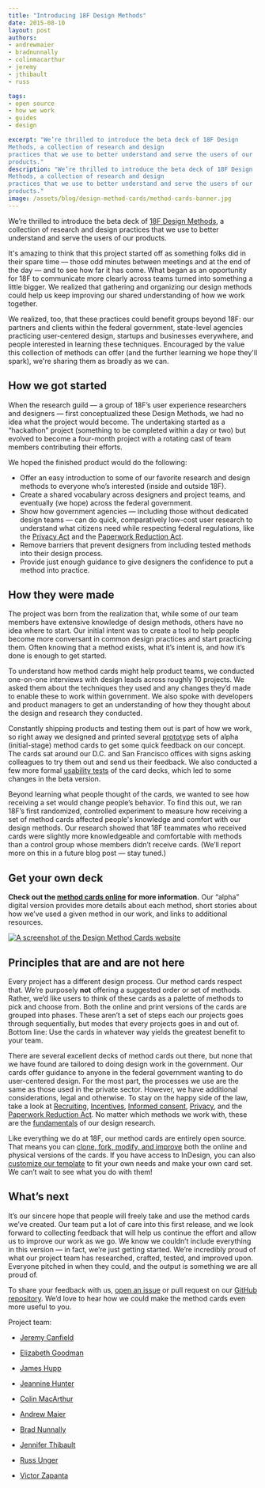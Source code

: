 ```yaml
---
title: "Introducing 18F Design Methods"
date: 2015-08-10
layout: post
authors:
- andrewmaier
- bradnunnally
- colinmacarthur
- jeremy
- jthibault
- russ

tags:
- open source
- how we work
- guides
- design

excerpt: "We’re thrilled to introduce the beta deck of 18F Design
Methods, a collection of research and design
practices that we use to better understand and serve the users of our
products."
description: "We’re thrilled to introduce the beta deck of 18F Design
Methods, a collection of research and design
practices that we use to better understand and serve the users of our
products."
image: /assets/blog/design-method-cards/method-cards-banner.jpg
---
```


We’re thrilled to introduce the beta deck of [18F Design
Methods](https://methods.18f.gov/), a collection of research and design
practices that we use to better understand and serve the users of our
products.

It's amazing to think that this project started off as something folks
did in their spare time — those odd minutes between meetings and at the
end of the day — and to see how far it has come. What began as an
opportunity for 18F to communicate more clearly across teams turned into
something a little bigger. We realized that gathering and organizing our
design methods could help us keep improving our shared understanding of
how we work together.

We realized, too, that these practices could benefit groups beyond 18F:
our partners and clients within the federal government, state-level
agencies practicing user-centered design, startups and businesses
everywhere, and people interested in learning these techniques.
Encouraged by the value this collection of methods can offer (and the
further learning we hope they'll spark), we're sharing them as broadly
as we can.

## How we got started

When the research guild — a group of 18F’s user experience researchers
and designers — first conceptualized these Design Methods, we had no
idea what the project would become. The undertaking started as a
“hackathon” project (something to be completed within a day or two) but
evolved to become a four-month project with a rotating cast of team
members contributing their efforts.

We hoped the finished product would do the following:

-   Offer an easy introduction to some of our favorite research and design methods to everyone who’s interested (inside and outside 18F).
-   Create a shared vocabulary across designers and project teams, and eventually (we hope) across the federal government.
-   Show how government agencies — including those without dedicated design teams — can do quick, comparatively low-cost user research to understand what citizens need while respecting federal regulations, like the [Privacy Act](http://www.justice.gov/opcl/overview-privacy-act-1974-2015-edition) and the [Paperwork Reduction Act](http://www.gpo.gov/fdsys/pkg/PLAW-104publ13/html/PLAW-104publ13.htm).
-   Remove barriers that prevent designers from including tested methods into their design process.
-   Provide just enough guidance to give designers the confidence to put a method into practice.

## How they were made

The project was born from the realization that, while some of our team
members have extensive knowledge of design methods, others have no idea
where to start. Our initial intent was to create a tool to help people
become more conversant in common design practices and start practicing
them. Often knowing that a method exists, what it’s intent is, and how
it’s done is enough to get started.

To understand how method cards might help product teams, we conducted
one-on-one interviews with design leads across roughly 10 projects. We
asked them about the techniques they used and any changes they’d made to
enable these to work within government. We also spoke with developers
and product managers to get an understanding of how they thought about
the design and research they conducted.

Constantly shipping products and testing them out is part of how we
work, so right away we designed and printed several
[prototype](https://methods.18f.gov/prototyping/) sets of alpha
(initial-stage) method cards to get some quick feedback on our concept.
The cards sat around our D.C. and San Francisco offices with signs
asking colleagues to try them out and send us their feedback. We also
conducted a few more formal [usability
tests](https://methods.18f.gov/usability-testing/) of the card decks,
which led to some changes in the beta version.

Beyond learning what people thought of the cards, we wanted to see how
receiving a set would change people’s behavior. To find this out, we ran
18F’s first randomized, controlled experiment to measure how receiving a
set of method cards affected people's knowledge and comfort with our
design methods. Our research showed that 18F teammates who received
cards were slightly more knowledgeable and comfortable with methods than a
control group whose members didn’t receive cards. (We’ll report more on
this in a future blog post — stay tuned.)

## Get your own deck

**Check out the [method cards online](https://methods.18f.gov/) for more information.** Our “alpha” digital version provides more details about each method, short stories about how we’ve used a given method in our work, and links to additional resources.

[![A screenshot of the Design Method Cards website]({{site.baseurl}}/assets/blog/design-method-cards/method-cards.png)](https://methods.18f.gov/)

## Principles that are and are not here

Every project has a different design process. Our method cards respect
that. We’re purposely **not** offering a suggested order or set of
methods. Rather, we’d like users to think of these cards as a palette of
methods to pick and choose from. Both the online and print versions of
the cards are grouped into phases. These aren’t a set of steps each our
projects goes through sequentially, but modes that every projects goes
in and out of. Bottom line: Use the cards in whatever way yields the
greatest benefit to your team.

There are several excellent decks of method cards out there, but none
that we have found are tailored to doing design work in the government.
Our cards offer guidance to anyone in the federal government wanting to
do user-centered design. For the most part, the processes we use are the
same as those used in the private sector. However, we have additional
considerations, legal and otherwise. To stay on the happy side of the
law, take a look at [Recruiting](https://methods.18f.gov/recruiting/),
[Incentives](https://methods.18f.gov/incentives/), [Informed
consent](https://methods.18f.gov/informed-consent/),
[Privacy](https://methods.18f.gov/privacy/), and the [Paperwork
Reduction Act](https://methods.18f.gov/paperwork-reduction-act/). No
matter which methods we work with, these are the
[fundamentals](https://methods.18f.gov/fundamentals/) of our design
research.

Like everything we do at 18F, our method cards are entirely open source.
That means you can [clone, fork, modify, and
improve](https://github.com/18F/methods) both the online and physical
versions of the cards. If you have access to InDesign, you can also
[customize our
template](https://methods.18f.gov/assets/downloads/18F-Method-Cards-beta-Template.zip)
to fit your own needs and make your own card set. We can’t wait to see
what you do with them!

## What’s next

It’s our sincere hope that people will freely take and use the method
cards we’ve created. Our team put a lot of care into this first release,
and we look forward to collecting feedback that will help us continue
the effort and allow us to improve our work as we go. We know we
couldn’t include everything in this version — in fact, we’re just
getting started. We’re incredibly proud of what our project team has
researched, crafted, tested, and improved upon. Everyone pitched in when
they could, and the output is something we are all proud of.

To share your feedback with us, [open an
issue](https://github.com/18F/method-cards/issues) or pull request on
our [GitHub repository](https://github.com/18F/method-cards). We’d
love to hear how we could make the method cards even more useful to you.

Project team:

-   [Jeremy Canfield](https://18f.gsa.gov/team/jeremy/)

-   [Elizabeth Goodman](https://18f.gsa.gov/team/egoodman/)

-   [James Hupp](https://18f.gsa.gov/team/jameshupp/)

-   [Jeannine Hunter](https://18f.gsa.gov/team/jhunter/)

-   [Colin MacArthur](https://18f.gsa.gov/team/colinmacarthur/)

-   [Andrew Maier](https://18f.gsa.gov/team/andrewmaier/)

-   [Brad Nunnally](https://18f.gsa.gov/team/bradnunnally/)

-   [Jennifer Thibault](https://18f.gsa.gov/team/jthibault/)

-   [Russ Unger](https://18f.gsa.gov/team/russ/)

-   [Victor Zapanta](https://18f.gsa.gov/team/victor/)
